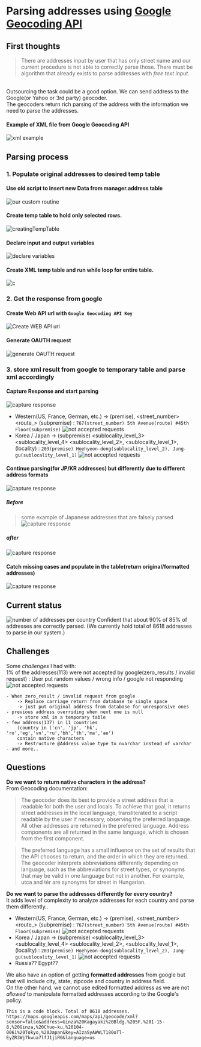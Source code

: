# Parsing addresses using [Google Geocoding API](https://developers.google.com/maps/documentation/geocoding/intro)


## First thoughts
>There are addresses input by user that has only street name and our current procedure is not able to correctly parse those. There must be algorithm that already exists to parse addresses with *free text input*.
<br />
Outsourcing the task could be a good option. We can send address to the Google(or Yahoo or 3rd party) geocoder.
<br />
The geocoders return rich parsing of the address with the information we need to parse the addresses.
<br />

#### Example of **XML** file from Google Geocoding API
<!--<p align ="center"><img src="/screenShots/xmlExample.PNG"></p>-->
![xml example](/screenShots/xmlExample.png)


## Parsing process

### 1. Populate original addresses to desired temp table
#### Use old script to insert new Data from manager.address table
![our custom routine](/screenShots/customRoutine.PNG)
#### Create temp table to hold only selected rows.
![creatingTempTable](/screenShots/creatingTempTable.PNG)
#### Declare input and output variables
![declare variables](/screenShots/declareVariables.PNG)
#### Create XML temp table and run while loop for entire table.
![c](/screenShots/createXMLtempTableRunWhileLoop.PNG)

### 2. Get the response from google
#### Create Web API url with `Google Geocoding API Key`
![Create WEB API url](/screenShots/BuildAPIurl.PNG)
#### Generate OAUTH request
![generate OAUTH request](/screenShots/generateOauthRequest.PNG)

### 3. store xml result from google to temporary table and parse xml accordingly
#### Capture Response and start parsing
![capture response](/screenShots/parsingWestern.PNG)

- Western(US, France, German, etc.) -> (premise), <street_number> <route_> (subpremise) : `767(street_number) 5th Avenue(route) #45th Floor(subpremise)`
![not accepted requests](/screenShots/USExample.PNG)
- Korea / Japan -> (subpremise) <sublocality_level_3> <sublocality_level_4> <sublocality_level_2>, <sublocality_level_1>, (locality) :
`203(premise) Hoehyeon-dong(sublocality_level_2), Jung-gu(sublocality_level_1)`
![not accepted requests](/screenShots/KoreaExample.PNG)

#### Continue parsing(for JP/KR addresses) but differently due to different address formats
![capture response](/screenShots/caputreResponse.PNG)
##### Before
>some example of Japanese addresses that are falsely parsed
![capture response](/screenShots/previousJapan.PNG)
##### after
![capture response](/screenShots/improvedJapan.PNG)

#### Catch missing cases and populate in the table(return original/formatted addresses)
![capture response](/screenShots/missingCasesUpdateTable.PNG)

## Current status
![number of addresses per country](/screenShots/numberOfAddressPerCountry.PNG)
Confident that about 90% of 85% of addresses are correctly parsed. (We currently hold total of 8618 addresses to parse in our system.)



## Challenges
Some *challenges* I had with:
<br>
1% of the addresses(113) were not accepted by google(zero_results / invalid request) : User put random values / wrong info / google not responding
![not accepted requests](/screenShots/notAcceptedRequests.PNG)

	- When zero_result / invalid request from google
		-> Replace carriage return from database to single space
		-> just put original address from database for unresponsive ones
	- previous address overriding when next one is null
		-> store xml in a temporary table
	- few address(137) in 11 countries
		(country in ('cn', 'jp', 'hk', 'ro','eg','vn','ru','bh','th','ma','ae')
		contain native characters
		-> Restructure @Address value type to nvarchar instead of varchar
	- and more..


## Questions
**Do we want to return native characters in the address?**
<br/>
From Geocoding documentation:
>The geocoder does its best to provide a street address that is readable for both the user and locals. To achieve that goal, it returns street addresses in the local language, transliterated to a script readable by the user if necessary, observing the preferred language. All other addresses are returned in the preferred language. Address components are all returned in the same language, which is chosen from the first component.

>The preferred language has a small influence on the set of results that the API chooses to return, and the order in which they are returned. The geocoder interprets abbreviations differently depending on language, such as the abbreviations for street types, or synonyms that may be valid in one language but not in another. For example, utca and tér are synonyms for street in Hungarian.

**Do we want to parse the addresses differently for every country?**
<br />
It adds level of complexity to analyze addresses for each country and parse them differently..
- Western(US, France, German, etc.) -> (premise), <street_number> <route_> (subpremise) : `767(street_number) 5th Avenue(route) #45th Floor(subpremise)`
![not accepted requests](/screenShots/USExample.PNG)
- Korea / Japan -> (subpremise) <sublocality_level_3> <sublocality_level_4> <sublocality_level_2>, <sublocality_level_1>, (locality) :
`203(premise) Hoehyeon-dong(sublocality_level_2), Jung-gu(sublocality_level_1)`
![not accepted requests](/screenShots/KoreaExample.PNG)
- Russia?? Egypt??

We also have an option of getting **formatted addresses** from google but that will include city, state, zipcode and country in address field.
<br>
On the other hand, we cannot use edited formatted address as we are not *allowed* to manipulate formatted addresses according to the Google's policy.

<pre><code>This is a code block. Total of 8618 addresses.
https://maps.googleapis.com/maps/api/geocode/xml?sensor=false&address=Ginza%20Kagayaki%20Bldg.%205F,%201-15-8,%20Ginza,%20Chuo-ku,%20104-0061%20Tokyo,%20Japan&key=AIzaSyAWWLT180oTl-EyZR3Wj7kwua7lfJ1jiR0&language=us
</code></pre>
